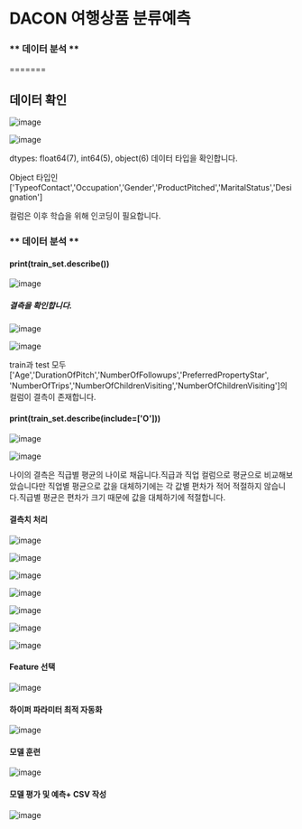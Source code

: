 # DACON 여행상품 분류예측

### ** 데이터 분석 **

=======
## 데이터 확인
![image](https://user-images.githubusercontent.com/107663853/206635360-f0a3d1d1-801b-4b29-ba9b-980d8636a764.png)

![image](https://user-images.githubusercontent.com/107663853/206635536-34043159-13f5-41ac-a916-24d15cfcdbfe.png)


dtypes: float64(7), int64(5), object(6) 데이터 타입을 확인합니다. 

Object 타입인 ['TypeofContact','Occupation','Gender','ProductPitched','MaritalStatus','Designation'] 

컬럼은 이후 학습을 위해 인코딩이 필요합니다.

### ** 데이터 분석 **

#### print(train_set.describe())

![image](https://user-images.githubusercontent.com/107663853/206635725-809f6f80-bfab-499a-a734-89410a2e5ca8.png)

##### 결측을 확인합니다.
![image](https://user-images.githubusercontent.com/107663853/206635874-a14e0578-f176-4510-be25-176d67279d54.png)

![image](https://user-images.githubusercontent.com/107663853/206636058-8ccdf8cd-5057-4910-bfb3-169df3120181.png)

train과 test 모두 
['Age','DurationOfPitch','NumberOfFollowups','PreferredPropertyStar', 'NumberOfTrips','NumberOfChildrenVisiting','NumberOfChildrenVisiting']의 
컬럼이 결측이 존재합니다.

#### print(train_set.describe(include=['O']))

![image](https://user-images.githubusercontent.com/107663853/206636320-30909519-cda7-4ec7-b92a-f4d5dfbf2219.png)

![image](https://user-images.githubusercontent.com/107663853/206636396-26f0ef39-75f8-430c-a6e5-48f8e5329187.png)


나이의 결측은 직급별 평균의 나이로 채웁니다.직급과 직업 컬럼으로 평균으로 비교해보았습니다만 
직업별 평균으로 값을 대체하기에는 각 값별 편차가 적어 적절하지 않습니다.직급별 평균은 편차가 크기 때문에 값을 대체하기에 적절합니다.


#### 결측치 처리
![image](https://user-images.githubusercontent.com/107663853/206636575-8eac86ce-c0ca-4a98-82d8-adbc95b72275.png)

![image](https://user-images.githubusercontent.com/107663853/206636782-4c5710d3-2b58-4fd6-bce8-83a492e0d8e9.png)

![image](https://user-images.githubusercontent.com/107663853/206637112-5ad3420e-cda4-474e-92d1-dd7ad56ed896.png)

![image](https://user-images.githubusercontent.com/107663853/206637180-fa7a24c6-b3ed-4d5c-aaf5-d7830f227b27.png)

![image](https://user-images.githubusercontent.com/107663853/206637268-f42f30d8-e932-408f-81d2-c8196d3cb636.png)

![image](https://user-images.githubusercontent.com/107663853/206637373-c9d3ef4b-d34d-4fe6-b6de-6ab5caaae037.png)

![image](https://user-images.githubusercontent.com/107663853/206637474-3aa6934e-6390-4bff-8e95-a510ccb80fbe.png)

#### Feature 선택

![image](https://user-images.githubusercontent.com/107663853/206637546-69818384-5064-4f7c-b74d-bd02955d419b.png)

#### 하이퍼 파라미터 최적 자동화 

![image](https://user-images.githubusercontent.com/107663853/206637699-9aa22fe8-1100-4ae6-a5ae-175e094040e0.png)

#### 모델 훈련
![image](https://user-images.githubusercontent.com/107663853/206637835-2b54c56f-50e4-4717-b253-1540cfdd8a10.png)

#### 모델 평가 및 예측+ CSV 작성
![image](https://user-images.githubusercontent.com/107663853/206637922-98afd92e-040c-4d9d-ab02-bc953116fe1a.png)


